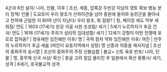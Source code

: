 4군과 6진 설치/ 나라, 인물, 이후		| 조선, 세종, 압록강 두반강 이남의 영토 확보
병농 분리 정책/ 인물		| 도요토미
우리 왕조가 산하이관을 넘어 중원에 들어와 농민군을 몰아내고 천하에 군림한 지 80여 년이 지났다/ 우리 왕조, 뭐 점령?		| 청, 베이징
에도 막부 세워짐/ 연도		| 1603 (17세기)
윈강 석굴 사원 조성됨/ 세기		| 5세기
누르하치가 후금 건국/ 연도		| 1616 (17세기)
주희가 성리학 집대성함/ 세기		| 12세기
강항이 어떤 전쟁때 포로로 잡혀옴?		| 정유재란
임진왜란 이후/ 명		| 국력 점차 약화
임진왜란 이후/ 여진		| 만주의 누르하치가 후금 세움 (여진이 요동지역에서 성장)
명 신종과 의종을 제사지냄		| 조선의 중화주의
송시열		| 조선의 중화주의 주장
신불습합		| 불교+ 신토
육유 반포/ 나라, 인물		| 명, 홍무제
신국 사상/ 확산		| 몽골 고려 침입 물리친 후 일본에서 확산
황룡사/ 세기, 성격		| 6세기, 호국불교적 성격
